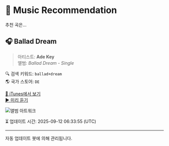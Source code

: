 
# 🎵 Music Recommendation

추천 곡은...

## 🎧 Ballad Dream  
> 아티스트: **Ade Key**  
> 앨범: _Ballad Dream - Single_  

🔍 검색 키워드: `ballad+dream`  
🌎 국가 스토어: `DE`

[🔗 iTunes에서 보기](https://music.apple.com/de/album/ballad-dream/1646758825?i=1646758826&uo=4)  
[▶️ 미리 듣기](https://audio-ssl.itunes.apple.com/itunes-assets/AudioPreview112/v4/5a/8d/3e/5a8d3e90-dea7-8238-767a-428d138b9fda/mzaf_9020557176733724314.plus.aac.p.m4a)

![앨범 아트워크](https://is1-ssl.mzstatic.com/image/thumb/Music112/v4/ad/c6/cb/adc6cb3e-f4ef-e272-bca6-27c4d450ccbe/717124093893.png/100x100bb.jpg)

⏳ 업데이트 시간: 2025-09-12 06:33:55 (UTC)

---
자동 업데이트 봇에 의해 관리됩니다.
